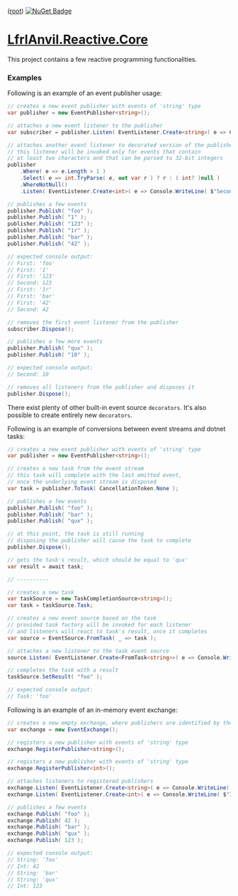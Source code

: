 ﻿([root](https://github.com/CalionVarduk/LfrlAnvil/blob/main/readme.md))
[![NuGet Badge](https://buildstats.info/nuget/LfrlAnvil.Reactive.Core)](https://www.nuget.org/packages/LfrlAnvil.Reactive.Core/)

# [LfrlAnvil.Reactive.Core](https://github.com/CalionVarduk/LfrlAnvil/tree/main/src/LfrlAnvil.Reactive/LfrlAnvil.Reactive.Core)

This project contains a few reactive programming functionalities.

### Examples

Following is an example of an event publisher usage:
```csharp
// creates a new event publisher with events of 'string' type
var publisher = new EventPublisher<string>();

// attaches a new event listener to the publisher
var subscriber = publisher.Listen( EventListener.Create<string>( e => Console.WriteLine( $"First: '{e}'" ) ) );

// attaches another event listener to decorated version of the publisher
// this listener will be invoked only for events that contain
// at least two characters and that can be parsed to 32-bit integers
publisher
    .Where( e => e.Length > 1 )
    .Select( e => int.TryParse( e, out var r ) ? r : ( int? )null )
    .WhereNotNull()
    .Listen( EventListener.Create<int>( e => Console.WriteLine( $"Second: {e}" ) ) );

// publishes a few events
publisher.Publish( "foo" );
publisher.Publish( "1" );
publisher.Publish( "123" );
publisher.Publish( "1r" );
publisher.Publish( "bar" );
publisher.Publish( "42" );

// expected console output:
// First: 'foo'
// First: '1'
// First: '123'
// Second: 123
// First: '1r'
// First: 'bar'
// First: '42'
// Second: 42

// removes the first event listener from the publisher
subscriber.Dispose();

// publishes a few more events
publisher.Publish( "qux" );
publisher.Publish( "10" );

// expected console output:
// Second: 10

// removes all listeners from the publisher and disposes it
publisher.Dispose();
```

There exist plenty of other built-in event source `decorators`.
It's also possible to create entirely new `decorators`.

Following is an example of conversions between event streams and dotnet tasks:
```csharp
// creates a new event publisher with events of 'string' type
var publisher = new EventPublisher<string>();

// creates a new task from the event stream
// this task will complete with the last emitted event,
// once the underlying event stream is disposed
var task = publisher.ToTask( CancellationToken.None );

// publishes a few events
publisher.Publish( "foo" );
publisher.Publish( "bar" );
publisher.Publish( "qux" );

// at this point, the task is still running
// disposing the publisher will cause the task to complete
publisher.Dispose();

// gets the task's result, which should be equal to 'qux'
var result = await task;

// ----------

// creates a new task
var taskSource = new TaskCompletionSource<string>();
var task = taskSource.Task;

// creates a new event source based on the task
// provided task factory will be invoked for each listener
// and listeners will react to task's result, once it completes
var source = EventSource.FromTask( _ => task );

// attaches a new listener to the task event source
source.Listen( EventListener.Create<FromTask<string>>( e => Console.WriteLine( $"Task: '{e.Result}'" ) ) );

// completes the task with a result
taskSource.SetResult( "foo" );

// expected console output:
// Task: 'foo'
```

Following is an example of an in-memory event exchange:
```csharp
// creates a new empty exchange, where publishers are identified by their event type
var exchange = new EventExchange();

// registers a new publisher with events of 'string' type
exchange.RegisterPublisher<string>();

// registers a new publisher with events of 'string' type
exchange.RegisterPublisher<int>();

// attaches listeners to registered publishers
exchange.Listen( EventListener.Create<string>( e => Console.WriteLine( $"String: '{e}'" ) ) );
exchange.Listen( EventListener.Create<int>( e => Console.WriteLine( $"Int: '{e}'" ) ) );

// publishes a few events
exchange.Publish( "foo" );
exchange.Publish( 42 );
exchange.Publish( "bar" );
exchange.Publish( "qux" );
exchange.Publish( 123 );

// expected console output:
// String: 'foo'
// Int: 42
// String: 'bar'
// String: 'qux'
// Int: 123
```
